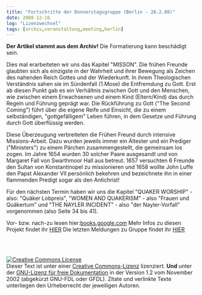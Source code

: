 ```yaml
---
title: "Fortschritte der Donnerstagsgruppe (Berlin - 28.2.08)"
date: 2008-12-16
log: "Lizenzwechsel"
tags: [archiv,veranstaltung,meeting,berlin]
---
```

**Der Artikel stammt aus dem Archiv!** Die Formatierung kann beschädigt sein.

Dies mal erarbeiteten wir uns das Kapitel "MISSON". Die frühen Freunde glaubten sich als einzigste in der Wahrheit und ihrer Bewegung als Zeichen des nahenden Reich Gottes und der Wiederkunft. In ihrem Theologischen Verständnis sahen sie im Sündenfall (1.Mose) die Entfremdung zu Gott. Erst ab diesen Punkt gab es ein Verhältnis zwischen Gott und den Menschen, wie zwischen einem Erwachsenen und einem Kind (Eltern/Kind) das durch Regeln und Führung geprägt war. Die Rückführung zu Gott ("The Second Coming") führt über die eigene Reife und Einsicht, die zu einem selbständigen, "gottgefälligem" Leben führen, in dem Gesetze und Führung durch Gott überflüssig werden.

Diese Überzeugung verbreiteten die Frühen Freund durch intensive Missions-Arbeit. Dazu wurden jeweils immer ein Ältester und ein Prediger ("Ministers") zu einem Pärchen zusammengestellt, die gemeinsam los zogen. Im Jahre 1654 wurden 30 solcher Paare ausgesandt und von Margaret Fall von Swarthmoor Hall aus betreut. 1657 versuchten 6 Freunde den Sultan von Konstantinopel zu missionieren und 1658 wollte John Luffe den Papst Alexander VII persönlich bekehren und bezeichnete ihn in einer flammenden Predigt sogar als den Antichrist!

Für den nächsten Termin haben wir uns die Kapitel "QUAKER WORSHIP" - also: "Quäker Lobpreis", "WOMEN AND QUAKERISM" - also "Frauen und Quäkertum" und "THE NAYLER INCIDENT" - also "der Nayler-Vorfall" vorgenommen (also Seite 34 bis 41).

Vor- bzw. nach-zu lesen hier:<a href="http://books.google.com/books?id=E4hdNqKz0agC&printsec=frontcover&dq=An+Introduction+to+Quakerism&sig=Ge7qq-jBxaXGuloAzm5BypTD_FE#PPA25,M1">books.google.com</a>
Mehr Infos zu diesen Projekt findet ihr <a href="http://www.the-independent-friend.de/?q=node/65">HIER</a>
Die letzten Meldungen zu Gruppe findet ihr <a href="http://www.the-independent-friend.de/?q=taxonomy/term/15">HIER</a>

<br><br>

<a rel="license" href="http://creativecommons.org/licenses/by-sa/3.0/de/"><img alt="Creative Commons License" style="border-width:0" src="http://i.creativecommons.org/l/by-sa/3.0/de/88x31.png" /></a><br />Dieser <span xmlns:dc="http://purl.org/dc/elements/1.1/" href="http://purl.org/dc/dcmitype/Text" rel="dc:type">Text</span> ist unter einer <a rel="license" href="http://creativecommons.org/licenses/by-sa/3.0/de/">Creative Commons-Lizenz</a> lizenziert. **Und** unter der <a href="http://de.wikipedia.org/wiki/GFDL">GNU-Lizenz für freie Dokumentation</a> in der Version 1.2 vom November 2002 (abgekürzt GNU-FDL oder GFDL). Zitate und verlinkte Texte unterliegen den Urheberrecht der jeweiligen Autoren.
